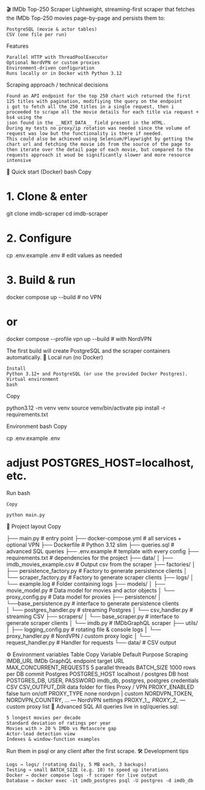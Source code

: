 🎬 IMDb Top-250 Scraper
Lightweight, streaming-first scraper that fetches the IMDb Top-250 movies page-by-page and persists them to:

    PostgreSQL (movie & actor tables)
    CSV (one file per run)

Features

    Parallel HTTP with ThreadPoolExecutor
    Optional NordVPN or custom proxies
    Environment-driven configuration
    Runs locally or in Docker with Python 3.12

Scraping approach / technical decisions

    Found an API endpoint for the top 250 chart wich returned the first 125 titles with pagination, modifiying the query on the endpoint
    i got to fetch all the 250 titles in a single request, then i proceeded to scrape all the movie details for each title via request + bs4 using the
    json found in the __NEXT_DATA__ field present in the HTML.
    During my tests no proxy/ip rotation was needed since the volume of request was low but the functionality is there if needed.
    This could also be achieved using Selenium/Playwright by getting the chart url and fetching the movie ids from the source of the page to then iterate over the detail page of each movie, but compared to the requests approach it woud be significantly slower and more resource intensive

🏁 Quick start (Docker)
bash
Copy

# 1. Clone & enter
git clone <repo-url> imdb-scraper
cd imdb-scraper

# 2. Configure
cp .env.example .env          # edit values as needed

# 3. Build & run
docker compose up --build     # no VPN
#   or
docker compose --profile vpn up --build  # with NordVPN

The first build will create PostgreSQL and the scraper containers automatically.
🔧 Local run (no Docker)

    Install
    Python 3.12+ and PostgreSQL (or use the provided Docker Postgres).
    Virtual environment
    bash

Copy

python3.12 -m venv venv
source venv/bin/activate
pip install -r requirements.txt

Environment
bash
Copy

cp .env.example .env
# adjust POSTGRES_HOST=localhost, etc.

Run
bash

    Copy

    python main.py

📁 Project layout
Copy

├── main.py                 # entry point
├── docker-compose.yml      # all services + optional VPN
├── Dockerfile              # Python 3.12 slim
├── queries.sql             # advanced SQL queries
├── .env.example            # template with every config
├── requirements.txt        # dependencies for the project
├── data/
│   ├── imdb_movies_example.csv # Output csv from the scraper
├── factories/
│   ├── persistence_factory.py  # Factory to generate persistence clients
│   └── scraper_factory.py      # Factory to generate scraper clients
├── logs/
│   └── example.log         # Folder containing logs
├── models/
│   ├── movie_model.py      # Data model for movies and actor objects
│   └── proxy_config.py     # Data model for proxies
├── persistence/
│   └──base_persistence.py  # interface to generate persistence clients   
│   └── postgres_handler.py # streaming Postgres
│   └── csv_handler.py      # streaming CSV
├── scrapers/
│   └── base_scraper.py     # interface to generate scraper clients
│   └── imdb.py             # IMDbGraphQL scraper
├── utils/
│   ├── logging_config.py   # rotating file & console logs
│   └── proxy_handler.py    # NordVPN / custom proxy logic
│   └── request_handler.py  # Handler for requests
└── data/                   # CSV output

⚙️ Environment variables
Table
Copy
Variable	Default	Purpose
Scraping
IMDB_URL	IMDb GraphQL endpoint	target URL
MAX_CONCURRENT_REQUESTS	5	parallel threads
BATCH_SIZE	1000	rows per DB commit
Postgres
POSTGRES_HOST	localhost / postgres	DB host
POSTGRES_DB, USER, PASSWORD	imdb_db, postgres, postgres	credentials
CSV
CSV_OUTPUT_DIR	data	folder for files
Proxy / VPN
PROXY_ENABLED	false	turn on/off
PROXY_TYPE	none	nordvpn | custom
NORDVPN_TOKEN, NORDVPN_COUNTRY, …	—	NordVPN settings
PROXY_1_*, PROXY_2_*	—	custom proxy list
🧪 Advanced SQL
All queries live in sql/queries.sql:

    5 longest movies per decade
    Standard deviation of ratings per year
    Movies with > 20 % IMDb vs Metascore gap
    Actor-lead detection view
    Indexes & window-function examples

Run them in psql or any client after the first scrape.
🛠️ Development tips

    Logs → logs/ (rotating daily, 5 MB each, 3 backups)
    Testing → small BATCH_SIZE (e.g. 10) to speed up iterations
    Docker → docker compose logs -f scraper for live output
    Database → docker exec -it imdb_postgres psql -U postgres -d imdb_db

